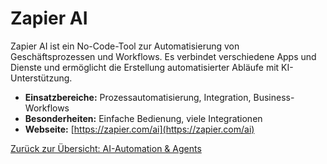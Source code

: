 # Zapier AI

Zapier AI ist ein No-Code-Tool zur Automatisierung von Geschäftsprozessen und Workflows. Es verbindet verschiedene Apps und Dienste und ermöglicht die Erstellung automatisierter Abläufe mit KI-Unterstützung.

- **Einsatzbereiche:** Prozessautomatisierung, Integration, Business-Workflows
- **Besonderheiten:** Einfache Bedienung, viele Integrationen
- **Webseite:** [https://zapier.com/ai](https://zapier.com/ai)

[Zurück zur Übersicht: AI-Automation & Agents](../ai_automation_tools.md)
